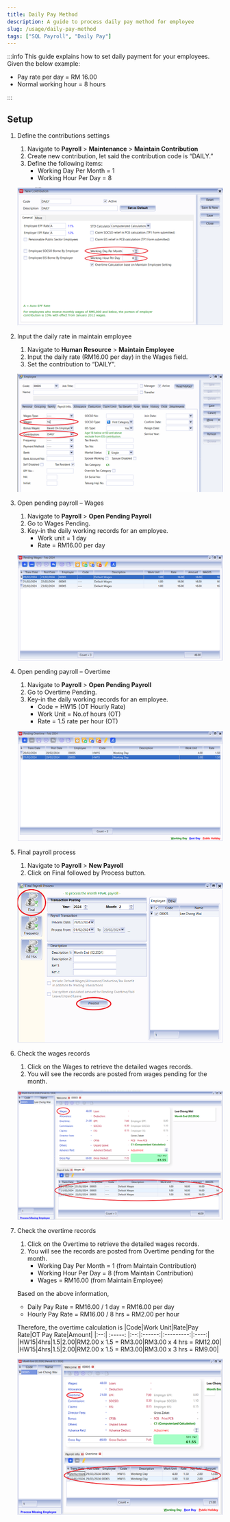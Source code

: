 ```yaml
---
title: Daily Pay Method
description: A guide to process daily pay method for employee
slug: /usage/daily-pay-method
tags: ["SQL Payroll", "Daily Pay"]
---
```


:::info
This guide explains how to set daily payment for your employees. Given the below example:

- Pay rate per day = RM 16.00
- Normal working hour = 8 hours

:::

## Setup

1. Define the contributions settings

   1. Navigate to **Payroll** > **Maintenance** > **Maintain Contribution**
   2. Create new contribution, let said the contribution code is “DAILY.”
   3. Define the following items:
      - Working Day Per Month = 1
      - Working Hour Per Day = 8

   ![contributions-settings](../../static/img/usage/daily-pay-method/contributions-settings.png)

2. Input the daily rate in maintain employee

   1. Navigate to **Human Resource** > **Maintain Employee**
   2. Input the daily rate (RM16.00 per day) in the Wages field.
   3. Set the contribution to “DAILY”.

   ![input-daily-rate](../../static/img/usage/daily-pay-method/input-daily-rate.png)

3. Open pending payroll – Wages

   1. Navigate to **Payroll** > **Open Pending Payroll**
   2. Go to Wages Pending.
   3. Key-in the daily working records for an employee.
      - Work unit = 1 day
      - Rate = RM16.00 per day

   ![pending-payroll-wages](../../static/img/usage/daily-pay-method/pending-payroll-wages.png)

4. Open pending payroll – Overtime

   1. Navigate to **Payroll** > **Open Pending Payroll**
   2. Go to Overtime Pending.
   3. Key-in the daily working records for an employee.
      - Code = HW15 (OT Hourly Rate)
      - Work Unit = No.of hours (OT)
      - Rate = 1.5 rate per hour (OT)

   ![pending-payroll-overtime](../../static/img/usage/daily-pay-method/pending-payroll-overtime.png)

5. Final payroll process

   1. Navigate to **Payroll** > **New Payroll**
   2. Click on Final followed by Process button.

   ![final-payroll-process](../../static/img/usage/daily-pay-method/final-payroll-process.png)

6. Check the wages records

   1. Click on the Wages to retrieve the detailed wages records.
   2. You will see the records are posted from wages pending for the month.

   ![check-wages](../../static/img/usage/daily-pay-method/check-wages.png)

7. Check the overtime records

   1. Click on the Overtime to retrieve the detailed wages records.
   2. You will see the records are posted from Overtime pending for the month.
      - Working Day Per Month = 1 (from Maintain Contribution)
      - Working Hour Per Day = 8 (from Maintain Contribution)
      - Wages = RM16.00 (from Maintain Employee)

   Based on the above information,

   - Daily Pay Rate = RM16.00 / 1 day = RM16.00 per day
   - Hourly Pay Rate = RM16.00 / 8 hrs = RM2.00 per hour

   Therefore, the overtime calculation is
   |Code|Work Unit|Rate|Pay Rate|OT Pay Rate|Amount|
   |:--:| :-----: |:--:|:------:|:---------:|:----:|
   |HW15|4hrs|1.5|2.00|RM2.00 x 1.5 = RM3.00|RM3.00 x 4 hrs = RM12.00|
   |HW15|4hrs|1.5|2.00|RM2.00 x 1.5 = RM3.00|RM3.00 x 3 hrs = RM9.00|

   ![check-overtime](../../static/img/usage/daily-pay-method/check-overtime.png)
